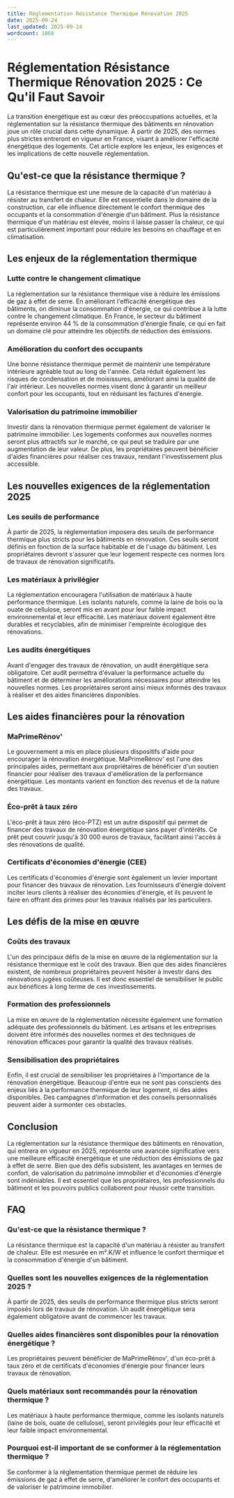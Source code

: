 ```yaml
---
title: Réglementation Résistance Thermique Rénovation 2025
date: 2025-09-24
last_updated: 2025-09-24
wordcount: 1066
---
```


# Réglementation Résistance Thermique Rénovation 2025 : Ce Qu'il Faut Savoir

La transition énergétique est au cœur des préoccupations actuelles, et la réglementation sur la résistance thermique des bâtiments en rénovation joue un rôle crucial dans cette dynamique. À partir de 2025, des normes plus strictes entreront en vigueur en France, visant à améliorer l'efficacité énergétique des logements. Cet article explore les enjeux, les exigences et les implications de cette nouvelle réglementation.

## Qu'est-ce que la résistance thermique ?

La résistance thermique est une mesure de la capacité d'un matériau à résister au transfert de chaleur. Elle est essentielle dans le domaine de la construction, car elle influence directement le confort thermique des occupants et la consommation d'énergie d'un bâtiment. Plus la résistance thermique d'un matériau est élevée, moins il laisse passer la chaleur, ce qui est particulièrement important pour réduire les besoins en chauffage et en climatisation.

## Les enjeux de la réglementation thermique

### Lutte contre le changement climatique

La réglementation sur la résistance thermique vise à réduire les émissions de gaz à effet de serre. En améliorant l'efficacité énergétique des bâtiments, on diminue la consommation d'énergie, ce qui contribue à la lutte contre le changement climatique. En France, le secteur du bâtiment représente environ 44 % de la consommation d'énergie finale, ce qui en fait un domaine clé pour atteindre les objectifs de réduction des émissions.

### Amélioration du confort des occupants

Une bonne résistance thermique permet de maintenir une température intérieure agréable tout au long de l'année. Cela réduit également les risques de condensation et de moisissures, améliorant ainsi la qualité de l'air intérieur. Les nouvelles normes visent donc à garantir un meilleur confort pour les occupants, tout en réduisant les factures d'énergie.

### Valorisation du patrimoine immobilier

Investir dans la rénovation thermique permet également de valoriser le patrimoine immobilier. Les logements conformes aux nouvelles normes seront plus attractifs sur le marché, ce qui peut se traduire par une augmentation de leur valeur. De plus, les propriétaires peuvent bénéficier d'aides financières pour réaliser ces travaux, rendant l'investissement plus accessible.

## Les nouvelles exigences de la réglementation 2025

### Les seuils de performance

À partir de 2025, la réglementation imposera des seuils de performance thermique plus stricts pour les bâtiments en rénovation. Ces seuils seront définis en fonction de la surface habitable et de l'usage du bâtiment. Les propriétaires devront s'assurer que leur logement respecte ces normes lors de travaux de rénovation significatifs.

### Les matériaux à privilégier

La réglementation encouragera l'utilisation de matériaux à haute performance thermique. Les isolants naturels, comme la laine de bois ou la ouate de cellulose, seront mis en avant pour leur faible impact environnemental et leur efficacité. Les matériaux doivent également être durables et recyclables, afin de minimiser l'empreinte écologique des rénovations.

### Les audits énergétiques

Avant d'engager des travaux de rénovation, un audit énergétique sera obligatoire. Cet audit permettra d'évaluer la performance actuelle du bâtiment et de déterminer les améliorations nécessaires pour atteindre les nouvelles normes. Les propriétaires seront ainsi mieux informés des travaux à réaliser et des aides financières disponibles.

## Les aides financières pour la rénovation

### MaPrimeRénov'

Le gouvernement a mis en place plusieurs dispositifs d'aide pour encourager la rénovation énergétique. MaPrimeRénov' est l'une des principales aides, permettant aux propriétaires de bénéficier d'un soutien financier pour réaliser des travaux d'amélioration de la performance énergétique. Les montants varient en fonction des revenus et de la nature des travaux.

### Éco-prêt à taux zéro

L'éco-prêt à taux zéro (éco-PTZ) est un autre dispositif qui permet de financer des travaux de rénovation énergétique sans payer d'intérêts. Ce prêt peut couvrir jusqu'à 30 000 euros de travaux, facilitant ainsi l'accès à des rénovations de qualité.

### Certificats d'économies d'énergie (CEE)

Les certificats d'économies d'énergie sont également un levier important pour financer des travaux de rénovation. Les fournisseurs d'énergie doivent inciter leurs clients à réaliser des économies d'énergie, et ils peuvent le faire en offrant des primes pour les travaux réalisés par les particuliers.

## Les défis de la mise en œuvre

### Coûts des travaux

L'un des principaux défis de la mise en œuvre de la réglementation sur la résistance thermique est le coût des travaux. Bien que des aides financières existent, de nombreux propriétaires peuvent hésiter à investir dans des rénovations jugées coûteuses. Il est donc essentiel de sensibiliser le public aux bénéfices à long terme de ces investissements.

### Formation des professionnels

La mise en œuvre de la réglementation nécessite également une formation adéquate des professionnels du bâtiment. Les artisans et les entreprises doivent être informés des nouvelles normes et des techniques de rénovation efficaces pour garantir la qualité des travaux réalisés.

### Sensibilisation des propriétaires

Enfin, il est crucial de sensibiliser les propriétaires à l'importance de la rénovation énergétique. Beaucoup d'entre eux ne sont pas conscients des enjeux liés à la performance thermique de leur logement, ni des aides disponibles. Des campagnes d'information et des conseils personnalisés peuvent aider à surmonter ces obstacles.

## Conclusion

La réglementation sur la résistance thermique des bâtiments en rénovation, qui entrera en vigueur en 2025, représente une avancée significative vers une meilleure efficacité énergétique et une réduction des émissions de gaz à effet de serre. Bien que des défis subsistent, les avantages en termes de confort, de valorisation du patrimoine immobilier et d'économies d'énergie sont indéniables. Il est essentiel que les propriétaires, les professionnels du bâtiment et les pouvoirs publics collaborent pour réussir cette transition.

## FAQ

### Qu'est-ce que la résistance thermique ?

La résistance thermique est la capacité d'un matériau à résister au transfert de chaleur. Elle est mesurée en m².K/W et influence le confort thermique et la consommation d'énergie d'un bâtiment.

### Quelles sont les nouvelles exigences de la réglementation 2025 ?

À partir de 2025, des seuils de performance thermique plus stricts seront imposés lors de travaux de rénovation. Un audit énergétique sera également obligatoire avant de commencer les travaux.

### Quelles aides financières sont disponibles pour la rénovation énergétique ?

Les propriétaires peuvent bénéficier de MaPrimeRénov', d'un éco-prêt à taux zéro et de certificats d'économies d'énergie pour financer leurs travaux de rénovation.

### Quels matériaux sont recommandés pour la rénovation thermique ?

Les matériaux à haute performance thermique, comme les isolants naturels (laine de bois, ouate de cellulose), seront privilégiés pour leur efficacité et leur faible impact environnemental.

### Pourquoi est-il important de se conformer à la réglementation thermique ?

Se conformer à la réglementation thermique permet de réduire les émissions de gaz à effet de serre, d'améliorer le confort des occupants et de valoriser le patrimoine immobilier.